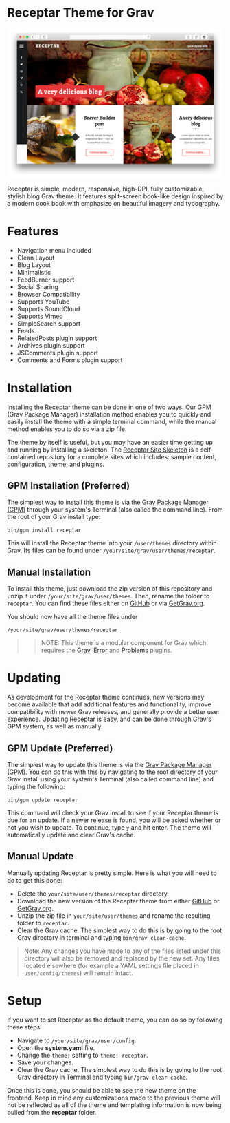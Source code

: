 # Receptar Theme for Grav

![Receptar](assets/readme_1.png)

Receptar is simple, modern, responsive, high-DPI, fully customizable, stylish blog Grav theme.
It features split-screen book-like design inspired by a modern cook book with emphasize on beautiful imagery and typography.

# Features

* Navigation menu included
* Clean Layout
* Blog Layout
* Minimalistic
* FeedBurner support
* Social Sharing
* Browser Compatibility
* Supports YouTube
* Supports SoundCloud
* Supports Vimeo
* SimpleSearch support
* Feeds
* RelatedPosts plugin support
* Archives plugin support
* JSComments plugin support
* Comments and Forms plugin support

# Installation

Installing the Receptar theme can be done in one of two ways. Our GPM (Grav Package Manager) installation method enables you to quickly and easily install the theme with a simple terminal command, while the manual method enables you to do so via a zip file.

The theme by itself is useful, but you may have an easier time getting up and running by installing a skeleton. The [Receptar Site Skeleton](https://github.com/getgrav/grav-skeleton-receptar-blog) is a self-contained repository for a complete sites which includes: sample content, configuration, theme, and plugins.

## GPM Installation (Preferred)

The simplest way to install this theme is via the [Grav Package Manager (GPM)](http://learn.getgrav.org/advanced/grav-gpm) through your system's Terminal (also called the command line).  From the root of your Grav install type:

    bin/gpm install receptar

This will install the Receptar theme into your `/user/themes` directory within Grav. Its files can be found under `/your/site/grav/user/themes/receptar`.

## Manual Installation

To install this theme, just download the zip version of this repository and unzip it under `/your/site/grav/user/themes`. Then, rename the folder to `receptar`. You can find these files either on [GitHub](https://github.com/getgrav/grav-theme-receptar) or via [GetGrav.org](http://getgrav.org/downloads/themes).

You should now have all the theme files under

    /your/site/grav/user/themes/receptar

>> NOTE: This theme is a modular component for Grav which requires the [Grav](http://github.com/getgrav/grav), [Error](https://github.com/getgrav/grav-theme-error) and [Problems](https://github.com/getgrav/grav-plugin-problems) plugins.

# Updating

As development for the Receptar theme continues, new versions may become available that add additional features and functionality, improve compatibility with newer Grav releases, and generally provide a better user experience. Updating Receptar is easy, and can be done through Grav's GPM system, as well as manually.

## GPM Update (Preferred)

The simplest way to update this theme is via the [Grav Package Manager (GPM)](http://learn.getgrav.org/advanced/grav-gpm). You can do this with this by navigating to the root directory of your Grav install using your system's Terminal (also called command line) and typing the following:

    bin/gpm update receptar

This command will check your Grav install to see if your Receptar theme is due for an update. If a newer release is found, you will be asked whether or not you wish to update. To continue, type `y` and hit enter. The theme will automatically update and clear Grav's cache.

## Manual Update

Manually updating Receptar is pretty simple. Here is what you will need to do to get this done:

* Delete the `your/site/user/themes/receptar` directory.
* Download the new version of the Receptar theme from either [GitHub](https://github.com/getgrav/grav-theme-receptar) or [GetGrav.org](http://getgrav.org/downloads/themes).
* Unzip the zip file in `your/site/user/themes` and rename the resulting folder to `receptar`.
* Clear the Grav cache. The simplest way to do this is by going to the root Grav directory in terminal and typing `bin/grav clear-cache`.

> Note: Any changes you have made to any of the files listed under this directory will also be removed and replaced by the new set. Any files located elsewhere (for example a YAML settings file placed in `user/config/themes`) will remain intact.

# Setup

If you want to set Receptar as the default theme, you can do so by following these steps:

* Navigate to `/your/site/grav/user/config`.
* Open the **system.yaml** file.
* Change the `theme:` setting to `theme: receptar`.
* Save your changes.
* Clear the Grav cache. The simplest way to do this is by going to the root Grav directory in Terminal and typing `bin/grav clear-cache`.

Once this is done, you should be able to see the new theme on the frontend. Keep in mind any customizations made to the previous theme will not be reflected as all of the theme and templating information is now being pulled from the **receptar** folder.
